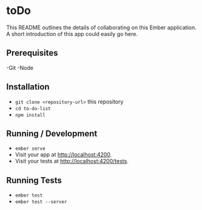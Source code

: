 # toDo


This README outlines the details of collaborating on this Ember application.
A short introduction of this app could easily go here.

## Prerequisites

-Git
-Node

## Installation

* `git clone <repository-url>` this repository
* `cd to-do-list`
* `npm install`

## Running / Development

* `ember serve`
* Visit your app at [http://localhost:4200](http://localhost:4200).
* Visit your tests at [http://localhost:4200/tests](http://localhost:4200/tests).

## Running Tests

* `ember test`
* `ember test --server`

